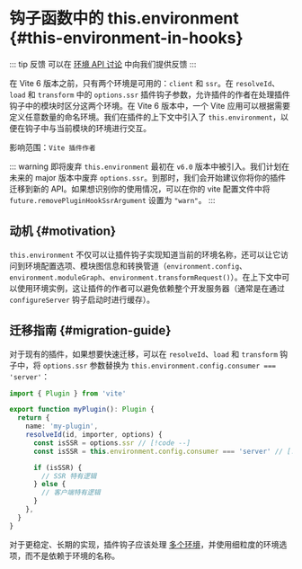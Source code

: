 # 钩子函数中的 this.environment {#this-environment-in-hooks}

::: tip 反馈
可以在 [环境 API 讨论](https://github.com/vitejs/vite/discussions/16358) 中向我们提供反馈
:::

在 Vite 6 版本之前，只有两个环境是可用的：`client` 和 `ssr`。在 `resolveId`、`load` 和 `transform` 中的 `options.ssr` 插件钩子参数，允许插件的作者在处理插件钩子中的模块时区分这两个环境。在 Vite 6 版本中，一个 Vite 应用可以根据需要定义任意数量的命名环境。我们在插件的上下文中引入了 `this.environment`，以便在钩子中与当前模块的环境进行交互。

影响范围：`Vite 插件作者`

::: warning 即将废弃
`this.environment` 最初在 `v6.0` 版本中被引入。我们计划在未来的 major 版本中废弃 `options.ssr`。到那时，我们会开始建议你将你的插件迁移到新的 API。如果想识别你的使用情况，可以在你的 vite 配置文件中将 `future.removePluginHookSsrArgument` 设置为 `"warn"`。
:::

## 动机 {#motivation}

`this.environment` 不仅可以让插件钩子实现知道当前的环境名称，还可以让它访问到环境配置选项、模块图信息和转换管道（`environment.config`、`environment.moduleGraph`、`environment.transformRequest()`）。在上下文中可以使用环境实例，这让插件的作者可以避免依赖整个开发服务器（通常是在通过 `configureServer` 钩子启动时进行缓存）。

## 迁移指南 {#migration-guide}

对于现有的插件，如果想要快速迁移，可以在 `resolveId`、`load` 和 `transform` 钩子中，将 `options.ssr` 参数替换为 `this.environment.config.consumer === 'server'`：

```ts
import { Plugin } from 'vite'

export function myPlugin(): Plugin {
  return {
    name: 'my-plugin',
    resolveId(id, importer, options) {
      const isSSR = options.ssr // [!code --]
      const isSSR = this.environment.config.consumer === 'server' // [!code ++]

      if (isSSR) {
        // SSR 特有逻辑
      } else {
        // 客户端特有逻辑
      }
    },
  }
}
```

对于更稳定、长期的实现，插件钩子应该处理 [多个环境](/guide/api-environment.html#accessing-the-current-environment-in-hooks)，并使用细粒度的环境选项，而不是依赖于环境的名称。
